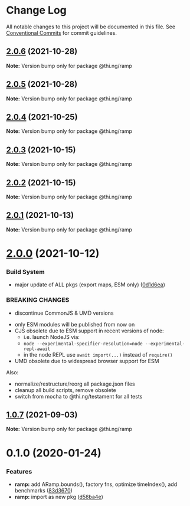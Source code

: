 # Change Log

All notable changes to this project will be documented in this file.
See [Conventional Commits](https://conventionalcommits.org) for commit guidelines.

## [2.0.6](https://github.com/thi-ng/umbrella/compare/@thi.ng/ramp@2.0.5...@thi.ng/ramp@2.0.6) (2021-10-28)

**Note:** Version bump only for package @thi.ng/ramp





## [2.0.5](https://github.com/thi-ng/umbrella/compare/@thi.ng/ramp@2.0.4...@thi.ng/ramp@2.0.5) (2021-10-28)

**Note:** Version bump only for package @thi.ng/ramp





## [2.0.4](https://github.com/thi-ng/umbrella/compare/@thi.ng/ramp@2.0.3...@thi.ng/ramp@2.0.4) (2021-10-25)

**Note:** Version bump only for package @thi.ng/ramp





## [2.0.3](https://github.com/thi-ng/umbrella/compare/@thi.ng/ramp@2.0.2...@thi.ng/ramp@2.0.3) (2021-10-15)

**Note:** Version bump only for package @thi.ng/ramp





## [2.0.2](https://github.com/thi-ng/umbrella/compare/@thi.ng/ramp@2.0.1...@thi.ng/ramp@2.0.2) (2021-10-15)

**Note:** Version bump only for package @thi.ng/ramp





## [2.0.1](https://github.com/thi-ng/umbrella/compare/@thi.ng/ramp@2.0.0...@thi.ng/ramp@2.0.1) (2021-10-13)

**Note:** Version bump only for package @thi.ng/ramp





# [2.0.0](https://github.com/thi-ng/umbrella/compare/@thi.ng/ramp@1.0.7...@thi.ng/ramp@2.0.0) (2021-10-12)


### Build System

* major update of ALL pkgs (export maps, ESM only) ([0d1d6ea](https://github.com/thi-ng/umbrella/commit/0d1d6ea9fab2a645d6c5f2bf2591459b939c09b6))


### BREAKING CHANGES

* discontinue CommonJS & UMD versions

- only ESM modules will be published from now on
- CJS obsolete due to ESM support in recent versions of node:
  - i.e. launch NodeJS via:
  - `node --experimental-specifier-resolution=node --experimental-repl-await`
  - in the node REPL use `await import(...)` instead of `require()`
- UMD obsolete due to widespread browser support for ESM

Also:
- normalize/restructure/reorg all package.json files
- cleanup all build scripts, remove obsolete
- switch from mocha to @thi.ng/testament for all tests






##  [1.0.7](https://github.com/thi-ng/umbrella/compare/@thi.ng/ramp@1.0.6...@thi.ng/ramp@1.0.7) (2021-09-03) 

**Note:** Version bump only for package @thi.ng/ramp 

#  0.1.0 (2020-01-24) 

###  Features 

- **ramp:** add ARamp.bounds(), factory fns, optimize timeIndex(), add benchmarks ([83d3670](https://github.com/thi-ng/umbrella/commit/83d3670c7322fd2b47c27e0bda896b9ab83ffd7c)) 
- **ramp:** import as new pkg ([d58ba4e](https://github.com/thi-ng/umbrella/commit/d58ba4ed4d2ba76ca9c748cf23fcd86a0ff9cca7))
